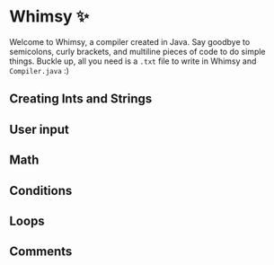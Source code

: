 # Whimsy ✨
Welcome to Whimsy, a compiler created in Java. Say goodbye to semicolons, curly brackets, and multiline pieces of code to do simple things.
Buckle up, all you need is a `.txt` file to write in Whimsy and `Compiler.java` :) 

## Creating Ints and Strings

## User input

## Math

## Conditions

## Loops

## Comments
